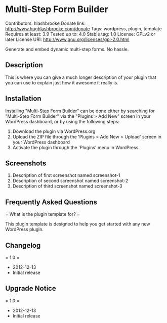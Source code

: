 # Multi-Step Form Builder
Contributors: hlashbrooke
Donate link: http://www.hughlashbrooke.com/donate
Tags: wordpress, plugin, template
Requires at least: 3.9
Tested up to: 4.0
Stable tag: 1.0
License: GPLv2 or later
License URI: http://www.gnu.org/licenses/gpl-2.0.html

Generate and embed dynamic multi-step forms. No hassle.

## Description

This is where you can give a much longer description of your plugin that you can use to explain just how it awesome it really is.

## Installation

Installing "Multi-Step Form Builder" can be done either by searching for "Multi-Step Form Builder" via the "Plugins > Add New" screen in your WordPress dashboard, or by using the following steps:

1. Download the plugin via WordPress.org
1. Upload the ZIP file through the 'Plugins > Add New > Upload' screen in your WordPress dashboard
1. Activate the plugin through the 'Plugins' menu in WordPress

## Screenshots

1. Description of first screenshot named screenshot-1
2. Description of second screenshot named screenshot-2
3. Description of third screenshot named screenshot-3

## Frequently Asked Questions

= What is the plugin template for? =

This plugin template is designed to help you get started with any new WordPress plugin.

## Changelog

= 1.0 =
* 2012-12-13
* Initial release

## Upgrade Notice

= 1.0 =
* 2012-12-13
* Initial release
